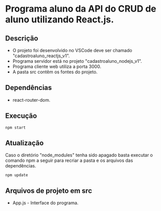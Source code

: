 # Programa aluno da API do CRUD de aluno utilizando React.js.

## Descrição

- O projeto foi desenvolvido no VSCode deve ser chamado "cadastroaluno_reactjs_v1".
- Programa servidor está no projeto "cadastroaluno_nodejs_v1".
- Programa cliente web utiliza a porta 3000.
- A pasta src contêm os fontes do projeto.

## Dependências

- react-router-dom.

## Execução

   <pre><code>npm start</code></pre>

## Atualização

   Caso o diretório "node_modules" tenha sido apagado basta executar o comando npm a seguir para recriar a pasta e os arquivos das dependências.
   <pre><code>npm update</code></pre>     

## Arquivos de projeto em src

   - App.js - Interface do programa.